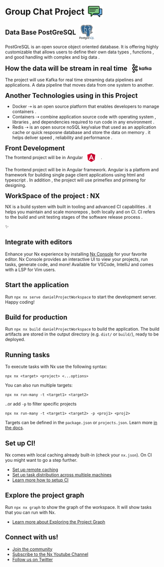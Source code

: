 <span style="display: flex; align-items: center">
  <h1 style="margin: 0">Group Chat Project</h1>
  <img
    src="readme_icons/chat.png"
    alt="alt text"
    width="50px"
    style="vertical-align: middle; margin-left: 10px"
  />
</span>

<br />

<span style="display: flex; align-items: center">
  <h2 style="margin: 0">Data Base PostGreSQL</h2>
  <img
    src="readme_icons/postgress.png"
    alt="alt text"
    width="50px"
    style="vertical-align: middle; margin-left: 10px"
  />
</span>

<p>
  PostGreSQL is an open source object oriented database. It is offering highly
  customizable that allows users to define their own data types , functions ,
  and good handling with complex and big data .
</p>

<span style="display: inline-flex; align-items: center">
  <h2 style="margin: 0">How the data will be stream in real time</h2>
  <img
    src="readme_icons/kafka.png"
    alt="alt text"
    width="75px"
    style="vertical-align: middle; margin-left: 10px"
  />
</span>

<br />

<p>
  The project will use Kafka for real time streaming data pipelines and
  applications. A data pipeline that moves data from one system to another.
</p>

<h2 style="margin: 0">Another Technologies using in this Project</h2>
<ul>
  <li>
    Docker ⇢ is an open source platform that enables developers to manage
    containers .
  </li>
  <li>
    Containers ⇢ combine application source code with operating system ,
    libraries , and dependencies required to run code in any environment .
  </li>
  <li>
    Redis ⇢ is an open source noSQL key/value that used as an application cache
    or quick resposne database and store the data on memory . it helps deliver
    speed , reliability and performance .
  </li>
</ul>

<h2 style="margin: 0">Front Development</h2>
<span style="display: inline-flex; align-items: center">
  The frontend project will be in
  <p style="margin: 0 0 0 5px">Angular</p>
  <img
    src="readme_icons/angular.png"
    alt="alt text"
    width="35px"
    style="vertical-align: middle; margin: 0 10px"
  />
</span>
.
<p>
  The frontend project will be in Angular framework. Angular is a platform and
  framework for building single page client applications using html and
  typescript . In addition , the project will use primeflex and primeng for
  designing.
</p>

<h2 style="margin: 0">WorkSpace of the project : NX</h2>
<p>
  NX is a build system with built in tooling and advanced CI capabilities . it
  helps you maintain and scale monorepos , both locally and on CI. CI refers to
  the build and unit testing stages of the software release process .
</p>
✨

## Integrate with editors

Enhance your Nx experience by installing [Nx Console](https://nx.dev/nx-console) for your favorite editor. Nx Console
provides an interactive UI to view your projects, run tasks, generate code, and more! Available for VSCode, IntelliJ and
comes with a LSP for Vim users.

## Start the application

Run `npx nx serve danielProjectWorkspace` to start the development server. Happy coding!

## Build for production

Run `npx nx build danielProjectWorkspace` to build the application. The build artifacts are stored in the output directory (e.g. `dist/` or `build/`), ready to be deployed.

## Running tasks

To execute tasks with Nx use the following syntax:

```
npx nx <target> <project> <...options>
```

You can also run multiple targets:

```
npx nx run-many -t <target1> <target2>
```

..or add `-p` to filter specific projects

```
npx nx run-many -t <target1> <target2> -p <proj1> <proj2>
```

Targets can be defined in the `package.json` or `projects.json`. Learn more [in the docs](https://nx.dev/features/run-tasks).

## Set up CI!

Nx comes with local caching already built-in (check your `nx.json`). On CI you might want to go a step further.

- [Set up remote caching](https://nx.dev/features/share-your-cache)
- [Set up task distribution across multiple machines](https://nx.dev/nx-cloud/features/distribute-task-execution)
- [Learn more how to setup CI](https://nx.dev/recipes/ci)

## Explore the project graph

Run `npx nx graph` to show the graph of the workspace.
It will show tasks that you can run with Nx.

- [Learn more about Exploring the Project Graph](https://nx.dev/core-features/explore-graph)

## Connect with us!

- [Join the community](https://nx.dev/community)
- [Subscribe to the Nx Youtube Channel](https://www.youtube.com/@nxdevtools)
- [Follow us on Twitter](https://twitter.com/nxdevtools)
